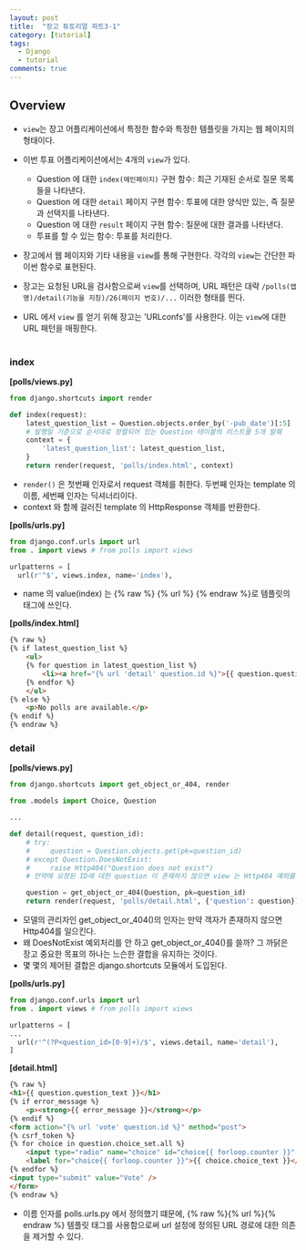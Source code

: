 ```yaml
---
layout: post
title:  "장고 튜토리얼 파트3-1"
category: [tutorial]
tags:
  - Django
  - tutorial
comments: true
---
```


## Overview
- `view`는 장고 어플리케이션에서 특정한 함수와 특정한 템플릿을 가지는 웹 페이지의 형태이다.

- 이번 투표 어플리케이션에서는 4개의 `view`가 있다.
  - Question 에 대한 `index(메인페이지)` 구현 함수: 최근 기재된 순서로 질문 목록들을 나타낸다.
  - Question 에 대한 `detail` 페이지 구현 함수: 투표에 대한 양식만 있는, 즉 질문과 선택지를 나타낸다.
  - Question 에 대한 `result` 페이지 구현 함수: 질문에 대한 결과를 나타낸다.
  - 투표를 할 수 있는 함수: 투표를 처리한다.

- 장고에서 웹 페이지와 기타 내용을 `view`를 통해 구현한다. 각각의 `view`는 간단한 파이썬 함수로 표현된다.

- 장고는 요청된 URL을 검사함으로써 `view`를 선택하며, URL 패턴은 대략 `/polls(앱명)/detail(기능을 지칭)/26(페이지 번호)/...` 이러한 형태를 띈다.

- URL 에서 `view` 를 얻기 위해 장고는 'URLconfs'를 사용한다. 이는 `view`에 대한 URL 패턴을 매핑한다.
<br><br>

### index
**[polls/views.py]**
```python
from django.shortcuts import render

def index(request):
    latest_question_list = Question.objects.order_by('-pub_date')[:5]
    # 발행일 기준으로 순서대로 정렬되어 있는 Question 테이블의 리스트를 5개 발췌
    context = {
        'latest_question_list': latest_question_list,
    }
    return render(request, 'polls/index.html', context)
```
- `render()` 은 첫번째 인자로서 request 객체를 취한다. 두번째 인자는 template 의 이름, 세번째 인자는 딕셔너리이다.
- context 와 함께 걸러진 template 의 HttpResponse 객체를 반환한다.

**[polls/urls.py]**
```python
from django.conf.urls import url
from . import views # from polls import views

urlpatterns = [
  url(r'^$', views.index, name='index'),
```
- name 의 value(index) 는 {% raw %} {% url %} {% endraw %}로 템플릿의 태그에 쓰인다.

**[polls/index.html]**
```html
{% raw %}
{% if latest_question_list %}
    <ul>
    {% for question in latest_question_list %}
        <li><a href="{% url 'detail' question.id %}">{{ question.question_text }}</a></li>
    {% endfor %}
    </ul>
{% else %}
    <p>No polls are available.</p>
{% endif %}
{% endraw %}
```

### detail
**[polls/views.py]**
```python
from django.shortcuts import get_object_or_404, render

from .models import Choice, Question

...

def detail(request, question_id):
    # try:
    #     question = Question.objects.get(pk=question_id)
    # except Question.DoesNotExist:
    #     raise Http404("Question does not exist")
    # 만약에 요청된 ID에 대한 question 이 존재하지 않으면 view 는 Http404 예외를 일으킨다.

    question = get_object_or_404(Question, pk=question_id)
    return render(request, 'polls/detail.html', {'question': question})
```
- 모델의 관리자인 get_object_or_404()의 인자는 만약 객자가 존재하지 않으면 Http404를 일으킨다.
- 왜 DoesNotExist 예외처리를 안 하고 get_object_or_404()를 쓸까? 그 까닭은 장고 중요한 목표의 하나는 느슨한 결합을 유지하는 것이다.
- 몇 몇의 제어된 결합은 django.shortcuts 모듈에서 도입된다.

**[polls/urls.py]**
```python
from django.conf.urls import url
from . import views # from polls import views

urlpatterns = [
...
  url(r'^(?P<question_id>[0-9]+)/$', views.detail, name='detail'),
]
```

**[detail.html]**
```html
{% raw %}
<h1>{{ question.question_text }}</h1>
{% if error_message %}
    <p><strong>{{ error_message }}</strong></p>
{% endif %}
<form action="{% url 'vote' question.id %}" method="post">
{% csrf_token %}
{% for choice in question.choice_set.all %}
    <input type="radio" name="choice" id="choice{{ forloop.counter }}" value="{{ choice.id }}" />
    <label for="choice{{ forloop.counter }}">{{ choice.choice_text }}</label><br />
{% endfor %}
<input type="submit" value="Vote" />
</form>
{% endraw %}
```
- 이름 인자를 polls.urls.py 에서 정의했기 떄문에, {% raw %}{%  url %}{% endraw %} 템플릿 태그를 사용함으로써 url 설정에 정의된 URL 경로에 대한 의존을 제거할 수 있다.
